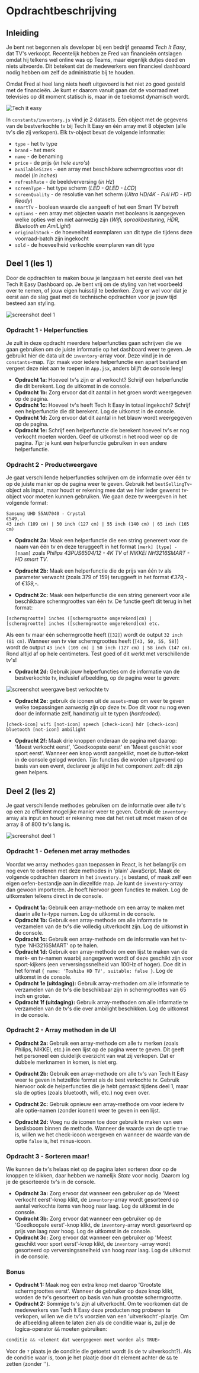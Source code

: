 # Opdrachtbeschrijving

## Inleiding

Je bent net begonnen als developer bij een bedrijf genaamd _Tech It Easy_, dat TV's verkoopt. Recentelijk hebben ze Fred
van financieën ontslagen omdat hij telkens wel online was op Teams, maar eigenlijk dutjes deed en niets uitvoerde. Dit
betekent dat de medewerkers een financieel dashboard nodig hebben om zelf de administratie bij te houden.

Omdat Fred al heel lang niets heeft uitgevoerd is het niet zo goed gesteld met de financieën. Je kunt er daarom vanuit
gaan dat de voorraad met televisies op dit moment statisch is, maar in de toekomst dynamisch wordt.

![Tech it easy](./src/assets/tech_it_easy.png)

In `constants/inventory.js` vind je 2 datasets. Eén object met de gegevens van de
bestverkochte tv bij Tech It Easy en één array met 8 objecten (alle tv's die zij verkopen). Elk tv-object bevat de
volgende informatie:

* `type` - het tv type
* `brand` - het merk
* `name` - de benaming
* `price` - de prijs (_in hele euro's_)
* `availableSizes` - een array met beschikbare schermgroottes voor dit model (_in inches_)
* `refreshRate` - de beeldverversing (_in Hz_)
* `screenType` - het type scherm (_LED - QLED - LCD_)
* `screenQuality` - de resolutie van het scherm (_Ultra HD/4K - Full HD - HD Ready_)
* `smartTv` - boolean waarde die aangeeft of het een Smart TV betreft
* `options` - een array met objecten waarin met booleans is aangegeven welke opties wel en niet aanwezig zijn (_Wifi,
  spraakbesturing, HDR, Bluetooth en AmiLight_)
* `originalStock` - de hoeveelheid exemplaren van dit type die tijdens deze voorraad-batch zijn ingekocht
* `sold` - de hoeveelheid verkochte exemplaren van dit type

## Deel 1 (les 1)

Door de opdrachten te maken bouw je langzaam het eerste deel van het Tech It Easy Dashboard op. Je bent vrij om de
styling van het voorbeeld over te nemen, of jouw eigen huisstijl te bedenken. Zorg er wel voor dat je eerst aan de slag
gaat met de technische opdrachten voor je jouw tijd besteed aan styling.

![screenshot deel 1](./src/assets/screenshots/tech-it-easy-dashboard-deel-1.png)

### Opdracht 1 - Helperfuncties

Je zult in deze opdracht meerdere helperfuncties gaan schrijven die we gaan gebruiken om de juiste informatie op
het dashboard weer te geven. Je gebruikt hier de data uit de `inventory`-array voor. Deze vind je in de `constants`-map.
_Tip:_ maak voor iedere helperfunctie een apart bestand en vergeet deze niet aan te roepen in `App.jsx`, anders blijft
de console leeg!

* **Opdracht 1a:** Hoeveel tv's zijn er al verkocht? Schrijf een helperfunctie die dit berekent. Log de uitkomst in de
  console.
* **Opdracht 1b:** Zorg ervoor dat dit aantal in het groen wordt weergegeven op de pagina.
* **Opdracht 1c:** Hoeveel tv's heeft Tech It Easy in totaal ingekocht? Schrijf een helperfunctie die dit berekent. Log
  de
  uitkomst in de console.
* **Opdracht 1d:** Zorg ervoor dat dit aantal in het blauw wordt weergegeven op de pagina.
* **Opdracht 1e:** Schrijf een helperfunctie die berekent hoeveel tv's er nog verkocht moeten worden. Geef de uitkomst
  in het rood weer op de pagina. _Tip:_ je kunt een helperfunctie gebruiken in een andere helperfunctie.

### Opdracht 2 - Productweergave

Je gaat verschillende helperfuncties schrijven om de informatie over één tv op de juiste manier op de pagina weer te
geven. Gebruik het `bestSellingTv`-object als input, maar houdt er rekening mee dat we hier ieder gewenst tv-object
voor moeten kunnen gebruiken. We gaan deze tv weergeven in het volgende format:

```shell
Samsung UHD 55AU7040 - Crystal
€549,-
43 inch (109 cm) | 50 inch (127 cm) | 55 inch (140 cm) | 65 inch (165 cm)
```

* **Opdracht 2a:** Maak een helperfunctie die een string genereert voor de naam van één tv en deze teruggeeft in het
  format `[merk] [type] - [naam]` zoals _Philips 43PUS6504/12 - 4K TV_ of _NIKKEI NH3216SMART - HD smart TV_.

* **Opdracht 2b:** Maak een helperfunctie die de prijs van één tv als parameter verwacht (zoals 379 of 159) teruggeeft
  in het format _€379,-_ of _€159,-_.

* **Opdracht 2c:** Maak een helperfunctie die een string genereert voor alle beschikbare schermgroottes van één tv. De
  functie geeft dit terug in het format:

```shell
[schermgrootte] inches ([schermgrootte omgerekend]cm) | [schermgrootte] inches ([schermgrootte omgerekend]cm) etc.
```

Als een tv maar één schermgrootte heeft (`[32]`) wordt de output `32 inch (81 cm)`. Wanneer een tv vier schermgroottes
heeft (`[43, 50, 55, 58]`) wordt de output `43 inch (109 cm) | 50 inch (127 cm) |
58 inch (147 cm)`. Rond altijd af op hele centimeters. Test goed of dit werkt met verschillende tv's!

* **Opdracht 2d:** Gebruik jouw helperfuncties om de informatie van de bestverkochte tv, inclusief afbeelding, op
  de pagina weer te geven:

![screenshot weergave best verkochte tv](./src/assets/screenshots/tech-it-easy-best-seller.png)

* **Opdracht 2e:** gebruik de iconen uit de `assets`-map om weer te geven welke toepassingen aanwezig zijn op deze tv.
  Doe dit voor nu nog even door de informatie zelf, handmatig
  uit te typen (_hardcoded_).

```shell
[check-icon] wifi [not-icon] speech [check-icon] hdr [check-icon] bluetooth [not-icon] ambilight
```

* **Opdracht 2f:** Maak drie knoppen onderaan de pagina met daarop: 'Meest verkocht eerst', 'Goedkoopste eerst' en
  'Meest geschikt voor sport eerst'. Wanneer een knop wordt aangeklikt, moet de button-tekst in de console gelogd
  worden. _Tip:_ functies die worden uitgevoerd op basis van een event, declareer je altijd in het component zelf: dit
  zijn geen helpers.

## Deel 2 (les 2)

Je gaat verschillende methodes gebruiken om de informatie over alle tv's op een zo efficient mogelijke manier weer te
geven.
Gebruik de `inventory`-array als input en houdt er rekening mee dat het niet uit moet maken of de array 8 of 800 tv's
lang is.

![screenshot deel 1](./src/assets/screenshots/tech-it-easy-dashboard-deel-2.png)

### Opdracht 1 - Oefenen met array methodes

Voordat we array methodes gaan toepassen in React, is het belangrijk om nog even te oefenen met deze methodes in 'plain'
JavaScript. Maak de volgende opdrachten daarom in het `inventory.js` bestand, of maak zelf een eigen oefen-bestandje aan
in diezelfde map. Je kunt de `inventory`-array dan gewoon importeren. Je hoeft hiervoor geen functies te maken.
Log de uitkomsten telkens direct in de console.

* **Opdracht 1a:** Gebruik een array-methode om een array te maken met daarin alle tv-type namen. Log de uitkomst in de
  console.
* **Opdracht 1b:** Gebruik een array-methode om alle informatie te verzamelen van de tv's die volledig uitverkocht
  zijn. Log de uitkomst in de console.
* **Opdracht 1c:** Gebruik een array-methode om de informatie van het tv-type 'NH3216SMART' op te halen.
* **Opdracht 1d:** Gebruik een array-methode om een lijst te maken van de merk- en tv-namen waarbij aangegeven wordt of
  deze geschikt zijn voor sport-kijkers (een verversingssnelheid van 100Hz of hoger). Doe dit in het
  format `{ name: 'Toshiba HD TV', suitable: false }`. Log de uitkomst in de console.
* **Opdracht 1e (uitdaging):** Gebruik array-methoden om alle informatie te verzamelen van de tv's die beschikbaar zijn
  in
  schermgroottes van 65 inch en groter.
* **Opdracht 1f (uitdaging):** Gebruik array-methoden om alle informatie te verzamelen van de tv's die over
  ambilight beschikken. Log de uitkomst in de console.

### Opdracht 2 - Array methoden in de UI

* **Opdracht 2a:** Gebruik een array-methode om alle tv merken (zoals Philips, NIKKEI, etc.) in een lijst op de pagina
  weer te geven. Dit geeft het personeel een duidelijk overzicht van wat zij verkopen. Dat er dubbele merknamen in
  komen, is niet erg.

* **Opdracht 2b:** Gebruik een array-methode om alle tv's van Tech It Easy weer te geven in hetzelfde format als de best
  verkochte tv. Gebruik hiervoor
  ook de helperfuncties die je hebt gemaakt tijdens deel 1, maar sla de opties (zoals bluetooth, wifi, etc.) nog even
  over.

* **Opdracht 2c:** Gebruik opnieuw een array-methode om voor iedere tv alle optie-namen (zonder iconen) weer te geven in
  een lijst.

* **Opdracht 2d:** Voeg nu de iconen toe door gebruik te maken van een beslisboom binnen de methode. Wanneer de waarde
  van de optie `true` is, willen we het check-icoon weergeven en wanneer de waarde van de optie `false` is, het
  minus-icoon.

### Opdracht 3 - Sorteren maar!

We kunnen de tv's helaas niet op de pagina laten sorteren door op de knoppen te klikken, daar
hebben we namelijk _State_ voor nodig. Daarom log je de gesorteerde tv's in de console.

* **Opdracht 3a:** Zorg ervoor dat wanneer een gebruiker op de 'Meest verkocht eerst'-knop klikt, de `inventory`-array
  wordt
  gesorteerd op aantal verkochte items van hoog naar laag. Log de uitkomst in de console.
* **Opdracht 3b:** Zorg ervoor dat wanneer een gebruiker op de 'Goedkoopste eerst'-knop klikt, de `inventory`-array
  wordt gesorteerd
  op prijs van laag naar hoog. Log de uitkomst in de console.
* **Opdracht 3c:** Zorg ervoor dat wanneer een gebruiker op 'Meest geschikt voor sport eerst'-knop klikt, de `inventory`
  -array wordt
  gesorteerd op verversingssnelheid van hoog naar laag. Log de uitkomst in de console.

### Bonus

* **Opdracht 1:** Maak nog een extra knop met daarop 'Grootste schermgroottes eerst'. Wanneer de gebruiker op deze knop
  klikt, worden de tv's gesorteert op basis van hun grootste schermgrootte.
* **Opdracht 2:** Sommige tv's zijn al uitverkocht. Om te voorkomen dat de medewerkers van Tech It Easy deze producten
  nog proberen te verkopen, willen we die tv's voorzien van een 'uitverkocht'-plaatje. Om de afbeelding alleen te laten
  zien als de conditie waar is, zul je de logica-operator `&&` moeten gebruiken:

```javascript
conditie && <element dat weergegeven moet worden als TRUE>
```

Voor de `?` plaats je de conditie die getoetst wordt (is de tv uitverkocht?). Als de conditie waar is, toon je het
plaatje door dit element achter de `&&` te zetten (zonder '').
